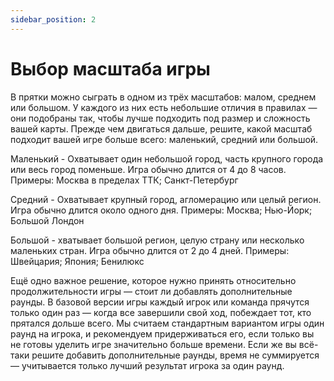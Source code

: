 ```yaml
---
sidebar_position: 2
---
```


# Выбор масштаба игры

В прятки можно сыграть в одном из трёх масштабов: малом, среднем или большом. У каждого из них есть небольшие отличия в правилах — они подобраны так, чтобы лучше подходить под размер и сложность вашей карты. Прежде чем двигаться дальше, решите, какой масштаб подходит вашей игре больше всего: маленький, средний или большой.

Маленький - Охватывает один небольшой город, часть крупного города или весь город поменьше. Игра обычно длится от 4 до 8 часов. Примеры: Москва в пределах ТТК; Санкт-Петербург

Средний - Охватывает крупный город, агломерацию или целый регион. Игра обычно длится около одного дня. Примеры: Москва; Нью-Йорк; Большой Лондон

Большой - хватывает большой регион, целую страну или несколько маленьких стран. Игра обычно длится от 2 до 4 дней. Примеры: Швейцария; Япония; Бенилюкс


Ещё одно важное решение, которое нужно принять относительно продолжительности игры — стоит ли добавлять дополнительные раунды. В базовой версии игры каждый игрок или команда прячутся только один раз — когда все завершили свой ход, побеждает тот, кто прятался дольше всего. Мы считаем стандартным вариантом игры один раунд на игрока, и рекомендуем придерживаться его, если только вы не готовы уделить игре значительно больше времени. Если же вы всё-таки решите добавить дополнительные раунды, время не суммируется — учитывается только лучший результат игрока за один раунд.
